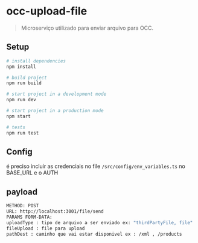 # occ-upload-file

> Microserviço utilizado para enviar arquivo para OCC.

## Setup

```bash
# install dependencies
npm install

# build project
npm run build

# start project in a development mode
npm run dev

# start project in a production mode
npm start

# tests
npm run test

```

## Config

é preciso incluir as credenciais no file `/src/config/env_variables.ts`
no BASE_URL e o AUTH

## payload

```bash
METHOD: POST
URL: http://localhost:3001/file/send
PARAMS FORM-DATA:
uploadType : tipo de arquivo a ser enviado ex: "thirdPartyFile, file"
fileUpload : file para upload
pathDest : caminho que vai estar disponivel ex : /xml , /products
```
